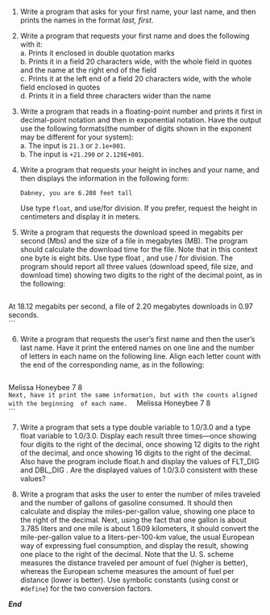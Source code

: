 1. Write a program that asks for your first name, your last name, and then prints the names in the format *last, first*.    
   
2. Write a program that requests your first name and does the following with it:  
	a. Prints it enclosed in double quotation marks   
	b. Prints it in a field 20 characters wide, with the whole field in quotes and the name at the right end of the field  
	c. Prints it at the left end of a field 20 characters wide, with the whole field enclosed in quotes   
	d. Prints it in a field three characters wider than the name      

3. Write a program that reads in a floating-point number and prints it first in decimal-point notation and then in exponential notation. Have the output use the following formats(the number of digits shown in the exponent may be different for your system):  
	a. The input is `21.3` or `2.1e+001`.   
	b. The input is `+21.290` or `2.129E+001`.      

4. Write a program that requests your height in inches and your name, and then displays the information in the following form:  
	```
	Dabney, you are 6.208 feet tall  
	```
 	Use type `float`, and use/for division. If you prefer, request the height in centimeters and display it in meters.    

5. Write a program that requests the download speed in megabits per second (Mbs) and the size of a file in megabytes (MB). The program should calculate the download time for the file. Note that in this context one byte is eight bits. Use type  float , and use  /  for division. The program should report all three values (download speed, file size, and download time) showing two digits to the right of the decimal point, as in the following:  
	```
  At 18.12 megabits per second, a file of 2.20 megabytes 
  downloads in 0.97 seconds.     
	```
   
6. Write a program that requests the user’s first name and then the user’s last name. Have it print the entered names on one line and the number of letters in each name on the following line. Align each letter count with the end of the corresponding name, as in the following:  
	```
  Melissa Honeybee
        7        8   
	```
 Next, have it print the same information, but with the counts aligned with the beginning 
of each name.  
	```
  Melissa Honeybee
  7       8     
	```
   
7. Write a program that sets a type  double  variable to 1.0/3.0 and a type  float  variable to 1.0/3.0. Display each result three times—once showing four digits to the right of the decimal, once showing 12 digits to the right of the decimal, and once showing 16 digits to the right of the decimal. Also have the program include  float.h  and display the values of  FLT_DIG  and  DBL_DIG . Are the displayed values of 1.0/3.0 consistent with these values?    
   
8. Write a program that asks the user to enter the number of miles traveled and the number of gallons of gasoline consumed. It should then calculate and display the miles-per-gallon value, showing one place to the right of the decimal. Next, using the fact that one gallon is about 3.785 liters and one mile is about 1.609 kilometers, it should convert the mile-per-gallon value to a liters-per-100-km value, the usual European way of expressing fuel consumption, and display the result, showing one place to the right of the decimal. Note that the U. S. scheme measures the distance traveled per  amount of fuel (higher is better), whereas the European scheme measures the amount of fuel per distance (lower is better). 
Use symbolic constants (using  const  or `#define`) for the two conversion factors.

***End***
